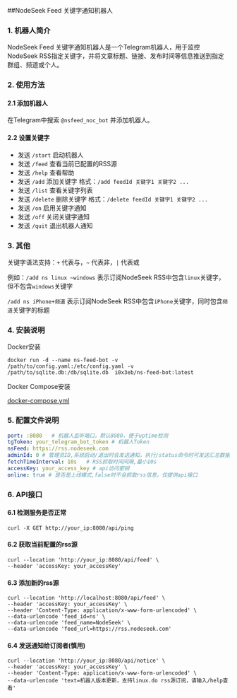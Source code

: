 ##NodeSeek Feed 关键字通知机器人

### 1. 机器人简介
NodeSeek Feed 关键字通知机器人是一个Telegram机器人，用于监控NodeSeek RSS指定关键字，并将文章标题、链接、发布时间等信息推送到指定群组、频道或个人。



### 2. 使用方法

#### 2.1 添加机器人

在Telegram中搜索 `@nsfeed_noc_bot` 并添加机器人。

#### 2.2 设置关键字
- 发送 `/start` 启动机器人
- 发送 `/feed` 查看当前已配置的RSS源 
- 发送 `/help` 查看帮助
- 发送 `/add` 添加关键字 格式：`/add feedId 关键字1 关键字2 ...`
- 发送 `/list` 查看关键字列表
- 发送 `/delete` 删除关键字 格式：`/delete feedId 关键字1 关键字2 ...`
- 发送 `/on` 启用关键字通知
- 发送 `/off` 关闭关键字通知
- 发送 `/quit` 退出机器人通知


### 3. 其他

关键字语法支持：`+` 代表与，`~` 代表非，`|` 代表或

例如：`/add ns linux ~windows` 表示订阅NodeSeek RSS中包含`linux`关键字，但不包含`windows`关键字

`/add ns iPhone+频道` 表示订阅NodeSeek RSS中包含`iPhone`关键字，同时包含`频道`关键字的标题





### 4. 安装说明

Docker安装
```shell
docker run -d --name ns-feed-bot -v /path/to/config.yaml:/etc/config.yaml -v /path/to/sqlite.db:/db/sqlite.db  i0x3eb/ns-feed-bot:latest
```

Docker Compose安装

[docker-compose.yml](docker-compose.yml)




### 5. 配置文件说明

```yaml
port: :8080   # 机器人监听端口，默认8080，便于uptime检测
tgToken: your_telegram_bot_token # 机器人Token
nsFeed: https://rss.nodeseek.com
adminId: 0 # 管理员ID,系统启动/退出时会发送通知，执行/status命令时可发送汇总数据
fetchTimeInterval: 10s   # RSS抓取时间间隔,最小10s
accessKey: your_access_key # api访问密钥
online: true # 是否是上线模式,false时不会抓取rss信息，仅提供api接口
```

### 6. API接口

#### 6.1 检测服务是否正常
```shell
curl -X GET http://your_ip:8080/api/ping
```

#### 6.2 获取当前配置的rss源
```shell
curl --location 'http://your_ip:8080/api/feed' \
--header 'accessKey: your_accessKey'
```


#### 6.3 添加新的rss源
```shell
curl --location 'http://localhost:8080/api/feed' \
--header 'accessKey: your_accessKey' \
--header 'Content-Type: application/x-www-form-urlencoded' \
--data-urlencode 'feed_id=ns' \
--data-urlencode 'feed_name=NodeSeek' \
--data-urlencode 'feed_url=https://rss.nodeseek.com'
```


#### 6.4 发送通知给订阅者(慎用)
```shell
curl --location 'http://your_ip:8080/api/notice' \
--header 'accessKey: your_accessKey' \
--header 'Content-Type: application/x-www-form-urlencoded' \
--data-urlencode 'text=机器人版本更新，支持linux.do rss源订阅，请输入/help查看'
```